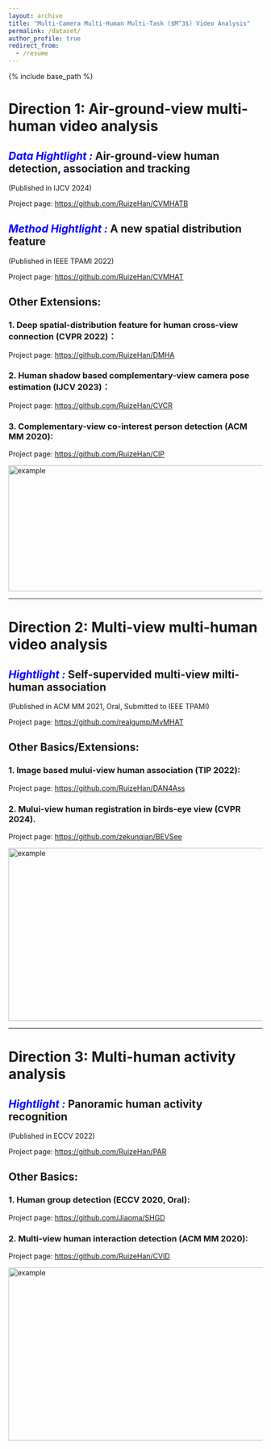 ```yaml
---
layout: archive
title: "Multi-Camera Multi-Human Multi-Task ($M^3$) Video Analysis"
permalink: /dataset/
author_profile: true
redirect_from:
  - /resume
---
```


{% include base_path %}

# Direction 1: Air-ground-view multi-human video analysis

## ***<font color=Blue>Data Hightlight :</font>*** Air-ground-view human detection, association and tracking
 (Published in IJCV 2024)
 
Project page: https://github.com/RuizeHan/CVMHATB

## ***<font color=Blue>Method Hightlight :</font>*** A new spatial distribution feature
 (Published in IEEE TPAMI 2022)

Project page: https://github.com/RuizeHan/CVMHAT


## Other Extensions:

### 1. Deep spatial-distribution feature for human cross-view connection (CVPR 2022)：
Project page: https://github.com/RuizeHan/DMHA

### 2. Human shadow based complementary-view camera pose estimation (IJCV 2023)：
Project page: https://github.com/RuizeHan/CVCR

### 3. Complementary-view co-interest person detection (ACM MM 2020):
Project page: https://github.com/RuizeHan/CIP

<img src="http://ruizehan.github.io/images/example_cvmhat.png" width="625" height="250" alt="example"/><br/>

---


# Direction 2: Multi-view multi-human video analysis

## ***<font color=Blue>Hightlight : </font>*** Self-supervided multi-view milti-human association
 (Published in ACM MM 2021, Oral, Submitted to IEEE TPAMI)

Project page: https://github.com/realgump/MvMHAT


## Other Basics/Extensions:

### 1. Image based mului-view human association (TIP 2022):
Project page: https://github.com/RuizeHan/DAN4Ass

### 2. Mului-view human registration in birds-eye view (CVPR 2024).
Project page: https://github.com/zekunqian/BEVSee


<img src="http://ruizehan.github.io/images/mvmhat.png" width="625" height="343" alt="example"/><br/>

---

# Direction 3: Multi-human activity analysis

##  ***<font color=Blue>Hightlight :</font>*** Panoramic human activity recognition 
 (Published in ECCV 2022)

Project page: https://github.com/RuizeHan/PAR

## Other Basics:

### 1. Human group detection (ECCV 2020, Oral):
Project page: https://github.com/Jiaoma/SHGD

### 2. Multi-view human interaction detection (ACM MM 2020):
Project page: https://github.com/RuizeHan/CVID

<img src="http://ruizehan.github.io/images/example_par.png" width="625" height="343" alt="example"/><br/>
